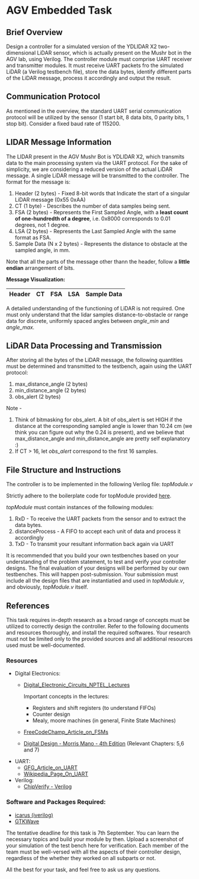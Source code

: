# AGV Embedded Task

## **Brief Overview**

Design a controller for a simulated version of the YDLIDAR X2 two-dimensional LiDAR sensor, which is actually present on the Mushr bot in the AGV lab, using Verilog. The controller module must comprise UART receiver and transmitter modules. It must receive UART packets fro the simulated LiDAR (a Verilog testbench file), store the data bytes, identify different parts of the LiDAR message, process it accordingly and output the result.

## **Communication Protocol**

As mentioned in the overview, the standard UART serial communication protocol will be utilized by the sensor (1 start bit, 8 data bits, 0 parity bits, 1 stop bit). Consider a fixed baud rate of 115200.

## **LIDAR Message Information**

The LIDAR present in the AGV Mushr Bot is YDLIDAR X2, which transmits data to the main processing system via the UART protocol. For the sake of simplicity, we are considering a reduced version of the actual LiDAR message. A single LiDAR message will be transmitted to the controller. The format for the message is:

1. Header (2 bytes) - Fixed 8-bit words that Indicate the start of a singular LiDAR message (0x55 0xAA)
2. CT (1 byte) - Describes the number of data samples being sent.
3. FSA (2 bytes) - Represents the First Sampled Angle, with a **least count of one-hundredth of a degree**, i.e. 0x8000 corresponds to 0.01 degrees, not 1 degree.
4. LSA (2 bytes) - Represents the Last Sampled Angle with the same format as FSA.
5. Sample Data (N x 2 bytes) - Represents the distance to obstacle at the sampled angle, in mm. 

Note that all the parts of the message other thann the header, follow a **little endian** arrangement of bits.

**Message Visualization:**

| Header | CT | FSA | LSA | Sample Data |
| --- | --- | --- | --- | --- |

A detailed understanding of the functioning of LiDAR is not required. One must only understand that the lidar samples distance-to-obstacle or range data for discrete, uniformly spaced angles between *angle_min* and *angle_max.*

## **LiDAR Data Processing and Transmission**

After storing all the bytes of the LiDAR message, the following quantities must be determined and transmitted to the testbench, again using the UART protocol:

1. max_distance_angle (2 bytes)
2. min_distance_angle (2 bytes)
3. obs_alert (2 bytes)

Note -

1. Think of bitmasking for obs_alert. A bit of obs_alert is set HIGH if the distance at the corresponding sampled angle is lower than 10.24 cm (we think you can figure out why the 0.24 is present), and we believe that max_distance_angle and min_distance_angle are pretty self explanatory :)
2. If CT > 16, let *obs_alert* correspond to the first 16 samples.

## **File Structure and Instructions**

The controller is to be implemented in the following Verilog file: *topModule.v*

Strictly adhere to the boilerplate code for topModule provided [here](topModule.v).

*topModule* must contain instances of the following modules:

1. RxD - To receive the UART packets from the sensor and to extract the data bytes.
2. distanceProcess - A FIFO to accept each unit of data and process it accordingly
3. TxD - To transmit your resultant information back again via UART

It is recommended that you build your own testbenches based on your understanding of the problem statement, to test and verify your controller designs. The final evaluation of your designs will be performed by our own testbenches. This will happen post-submission. Your submission must include all the design files that are instantiatied and used in *topModule.v*, and obviously, *topModule.v* itself.

## **References**

This task requires in-depth research as a broad range of concepts must be utilized to correctly design the controller. Refer to the following documents and resources thoroughly, and install the required softwares. Your research must not be limited only to the provided sources and all additional resources used must be well-documented.

### **Resources**

- Digital Electronics:
    - [Digital_Electronic_Circuits_NPTEL_Lectures](https://youtube.com/playlist?list=PLbRMhDVUMnge4gDT0vBWjCb3Lz0HnYKkX&si=mDetN6DBDyLdAd-G)
        
        Important concepts in the lectures:
        
        - Registers and shift registers (to understand FIFOs)
        - Counter design
        - Mealy, moore machines (in general, Finite State Machines)
    - [FreeCodeChamp_Article_on_FSMs](https://www.freecodecamp.org/news/state-machines-basics-of-computer-science-d42855debc66/)
    - [Digital Design - Morris Mano - 4th Edition](https://www.srecwarangal.ac.in/ece-downloads/Digital%20Electronics.pdf) (Relevant Chapters: 5,6 and 7)
- UART:
    - [GFG_Article_on_UART](https://www.geeksforgeeks.org/computer-networks/universal-asynchronous-receiver-transmitter-uart-protocol/)
    - [Wikipedia_Page_On_UART](https://en.wikipedia.org/wiki/Universal_asynchronous_receiver-transmitter)
- Verilog:
    - [ChipVerify - Verilog](https://www.chipverify.com/tutorials/verilog)

### **Software and Packages Required:**

- [icarus (iverilog)](https://steveicarus.github.io/iverilog/)
- [GTKWave](https://gtkwave.sourceforge.net/)

The tentative deadline for this task is 7th September. You can learn the necessary topics and build your module by then. Upload a screenshot of your simulation of the test bench here for verification. Each member of the team must be well-versed with all the aspects of their controller design, regardless of the whether they worked on all subparts or not.

All the best for your task, and feel free to ask us any questions.
